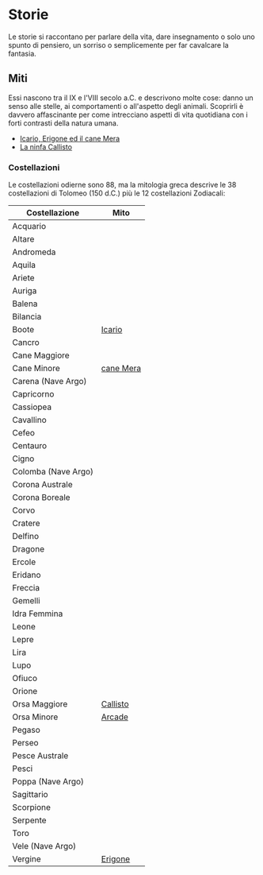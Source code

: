 # Storie
Le storie si raccontano per parlare della vita, dare insegnamento o solo uno spunto di pensiero, un sorriso o semplicemente per far cavalcare la fantasia.

## Miti
Essi nascono tra il IX e l'VIII secolo a.C. e descrivono molte cose: danno un senso alle stelle, ai comportamenti o all'aspetto degli animali. 
Scoprirli è davvero affascinante per come intrecciano aspetti di vita quotidiana con i forti contrasti della natura umana.
+ [Icario, Erigone ed il cane Mera][1]
+ [La ninfa Callisto][2]


### Costellazioni
Le costellazioni odierne sono 88, ma la mitologia greca descrive le 38 costellazioni di Tolomeo (150 d.C.) più le 12 costellazioni Zodiacali:

| Costellazione | Mito |
|---|---|
| Acquario |  |
| Altare |  |
| Andromeda |  |
| Aquila  |  |
| Ariete |  |
| Auriga |  |
| Balena |  |
| Bilancia |  |
| Boote | [Icario][1] |
| Cancro |  |
| Cane Maggiore |  |
| Cane Minore | [cane Mera][1] |
| Carena (Nave Argo) |  |
| Capricorno |  |
| Cassiopea |  |
| Cavallino |  |
| Cefeo |  |
| Centauro |  |
| Cigno |  |
| Colomba (Nave Argo) |  |
| Corona Australe |  |
| Corona Boreale |  |
| Corvo |  |
| Cratere |  |
| Delfino |  |
| Dragone |  |
| Ercole |  |
| Eridano |  |
| Freccia |  |
| Gemelli |  |
| Idra Femmina |  |
| Leone |  |
| Lepre |  |
| Lira |  |
| Lupo |  |
| Ofiuco |  |
| Orione |  |
| Orsa Maggiore | [Callisto][2] |
| Orsa Minore | [Arcade][2] |
| Pegaso |  |
| Perseo |  |
| Pesce Australe |  |
| Pesci |  |
| Poppa (Nave Argo) |  |
| Sagittario |  |
| Scorpione |  |
| Serpente |  |
| Toro |  |
| Vele (Nave Argo) |  |
| Vergine | [Erigone][1] |

[1]:mitologia/icario.md
[2]:mitologia/callisto.md